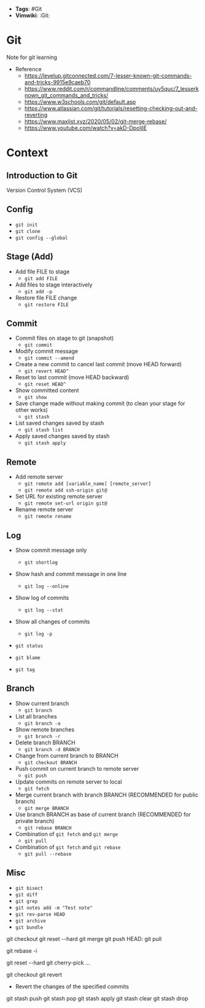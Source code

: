 - __Tags__: #Git
- __Vimwiki__: :Git:

# Git

Note for git learning

- Reference
  - https://levelup.gitconnected.com/7-lesser-known-git-commands-and-tricks-9915e9caeb70
  - https://www.reddit.com/r/commandline/comments/uy5quc/7_lesserknown_git_commands_and_tricks/
  - https://www.w3schools.com/git/default.asp
  - https://www.atlassian.com/git/tutorials/resetting-checking-out-and-reverting
  - https://www.maxlist.xyz/2020/05/02/git-merge-rebase/
  - https://www.youtube.com/watch?v=akD-DpolilE

# Context

## Introduction to Git

Version Control System (VCS)

## Config

- `git init`
- `git clone`
- `git config --global`

## Stage (Add)

- Add file FILE to stage
  - `git add FILE`
- Add files to stage interactively
  - `git add -p`
- Restore file FILE change
  - `git restore FILE`

## Commit

- Commit files on stage to git (snapshot)
  - `git commit`
- Modify commit message
  - `git commit --amend`
- Create a new commit to cancel last commit (move HEAD forward)
  - `git revert HEAD^`
- Reset to last commit (move HEAD backward)
  - `git reset HEAD^`
- Show committed content
  - `git show`
- Save change made without making commit (to clean your stage for other works)
  - `git stash`
- List saved changes saved by stash
  - `git stash list`
- Apply saved changes saved by stash
  - `git stash apply`

## Remote

- Add remote server
  - `git remote add [variable_name] [remote_server]`
  - `git remote add ssh-origin git@`
- Set URL for existing remote server
  - `git remote set-url origin git@`
- Rename remote server
  - `git remote rename`

## Log

- Show commit message only

  - `git shortlog`

- Show hash and commit message in one line

  - `git log --online`

- Show log of commits

  - `git log --stat`

- Show all changes of commits

  - `git log -p`

- `git status`

- `git blame`

- `git tag`

## Branch

- Show current branch
  - `git branch`
- List all branches
  - `git branch -a`
- Show remote branches
  - `git branch -r`
- Delete branch BRANCH
  - `git branch -d BRANCH`
- Change from current branch to BRANCH
  - `git checkout BRANCH`
- Push commit on current branch to remote server
  - `git push`
- Update commits on remote server to local
  - `git fetch`
- Merge current branch with branch BRANCH (RECOMMENDED for public branch)
  - `git merge BRANCH`
- Use branch BRANCH as base of current branch (RECOMMENDED for private branch)
  - `git rebase BRANCH`
- Combination of `git fetch` and `git merge`
  - `git pull`
- Combination of `git fetch` and `git rebase`
  - `git pull --rebase`

## Misc

- `git bisect`
- `git diff`
- `git grep`
- `git notes add -m "Test note"`
- `git rev-parse HEAD`
- `git archive`
- `git bundle`

git checkout <COMMIT>
git reset --hard <COMMIT>
git merge <COMMIT>
git push <REMOTE> HEAD:<BRANCH>
git pull <REMOTE> <BRANCH>

git rebase -i

git reset --hard <COMMIT>
git cherry-pick <COMMIT-1> <COMMIT-2> <COMMIT-3> ...  <COMMIT-N>

git checkout <COMMIT> <FILE>
git revert <COMMIT>

- Revert the changes of the specified commits

git stash push
git stash pop
git stash apply
git stash clear
git stash drop <stash>
